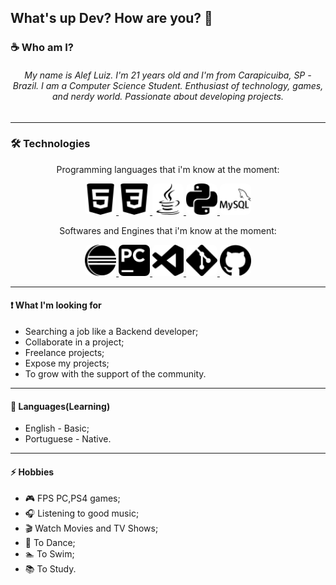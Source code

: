 ## What's up Dev? How are you? 👋

### ☕ Who am I?
<h6 align="center">
My name is Alef Luiz. I'm 21 years old and I'm from Carapicuiba, SP - Brazil. I am a Computer Science Student. Enthusiast of technology, games, and nerdy world. Passionate about developing projects.
</h6>

---

### 🛠 Technologies
<p align="center">Programming languages that i'm know at the moment:</p>
  <p align="center">
   <a href="https://developer.mozilla.org/en-US/docs/Web/HTML">
        <img 
            src="https://github.com/AlefLuiz/AlefLuiz/blob/master/assets/icons/html5.svg" 
            alt="logo HTML5"
            width="50px"
            style="border-radius: 8px;">
   </a>
  <a href="https://developer.mozilla.org/en-US/docs/Archive/CSS3">
        <img 
            src="https://github.com/AlefLuiz/AlefLuiz/blob/master/assets/icons/css3.svg" 
            alt="logo CSS3"
            width="50px"
            style="border-radius: 8px;">
   </a>
  <a href="https://www.java.com/">
        <img 
            src="https://github.com/AlefLuiz/AlefLuiz/blob/master/assets/icons/java.svg" 
            alt="logo Java"
            width="50px"
            style="border-radius: 8px;">
  </a>
  <a href="https://www.python.org/">
        <img 
            src="https://github.com/AlefLuiz/AlefLuiz/blob/master/assets/icons/python.svg" 
            alt="logo MySQL"
            width="50px"
            style="border-radius: 8px;">
   </a>
   <a href="https://www.mysql.com/">
        <img 
            src="https://github.com/AlefLuiz/AlefLuiz/blob/master/assets/icons/mysql.svg" 
            alt="logo MySQL"
            width="50px"
            style="border-radius: 8px;">
   </a>
  </p>
  <p align="center">Softwares and Engines that i'm know at the moment:</p>
  <p align="center">
  <a href="https://www.eclipse.org/">
        <img 
            src="https://github.com/AlefLuiz/AlefLuiz/blob/master/assets/icons/eclipseide.svg" 
            alt="logo Eclipse IDE"
            width="50px"
            style="border-radius: 8px;">
   </a>
  <a href="https://www.jetbrains.com/pycharm/">
        <img 
            src="https://github.com/AlefLuiz/AlefLuiz/blob/master/assets/icons/pycharm.svg" 
            alt="logo PyCharm"
            width="50px"
            style="border-radius: 8px;">
   </a>
  <a href="https://code.visualstudio.com/">
        <img 
            src="https://github.com/AlefLuiz/AlefLuiz/blob/master/assets/icons/visualstudiocode.svg" 
            alt="logo VsCode"
            width="50px"
            style="border-radius: 8px;">
   </a>
  <a href="https://git-scm.com/">
        <img 
            src="https://github.com/AlefLuiz/AlefLuiz/blob/master/assets/icons/git.svg" 
            alt="logo Git"
            width="50px"
            style="border-radius: 8px;">
   </a>
  <a href="https://github.com/">
        <img 
            src="https://github.com/AlefLuiz/AlefLuiz/blob/master/assets/icons/github.svg" 
            alt="logo GitHub"
            width="50px"
            style="border-radius: 8px;">
   </a>
  </p>
  
---
  
#### ❗ What I'm looking for

- Searching a job like a Backend developer;
- Collaborate in a project;
- Freelance projects;
- Expose my projects;
- To grow with the support of the community.

---

#### 💬 Languages(Learning)

- English - Basic;
- Portuguese - Native.

---

#### ⚡ Hobbies

- 🎮 FPS PC,PS4 games;
- 🎧 Listening to good music;
- 🎬 Watch Movies and TV Shows;
- 👯 To Dance;
- 🏊 To Swim;
- 📚 To Study.
